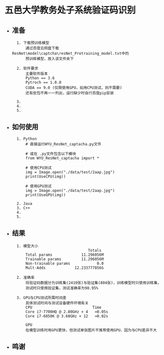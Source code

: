 # 五邑大学教务处子系统验证码识别

- ## 准备

        1. 下载预训练模型
            通过百度云网盘下载ResNet\model\captcha\resNet_Pretraining_model.txt中的
            预训练模型，放入该文件夹下

        2. 软件要求
            主要软件版本
            Python == 3.6
            Pytroch == 1.0.0
            CUDA == 9.0 (仅限使用GPU，如用CPU测试，则不需要)
            还有些包不再一一列出，运行缺少时自行百度pip安装

        3.
        4.
        5.

- ## 如何使用

        1. Python
            # 直接运行WYU_ResNet_captacha.py文件

            # 或在 .py文件包含以下模块
            from WYU_ResNet_captacha import *

            # 使用CPU测试
            img = Image.open("./data/test/2aap.jpg")
            print(UseCPU(img))

            # 使用GPU测试
            img = Image.open("./data/test/2aap.jpg")
            print(UseGPU(img))

        2. Java
        3. C++
        4.
        5.

- ## 结果

        1. 模型大小
                                        Totals
            Total params             11.296056M
            Trainable params         11.296056M
            Non-trainable params            0.0
            Mult-Adds             12.233777856G

        2. 准确率
            将验证码数据分为训练集(2410张)与验证集(804张)，训练模型时只使用训练集，
            测试时只使用验证集，测试准确率为98.95%

        3. GPU与CPU测试所需时间差
            具体测试时间与测试设备硬件环境有关
            CPU                           Time
            Core i7-7700HQ @ 2.80GHz × 4   ≈0.05s
            Core i7-6850K @ 3.60GHz × 12   ≈0.02s

            GPU
            在模型训练时用GPU更快，但测试单张图片不推荐使用GPU，因为与CPU差异不大

- ## 鸣谢
